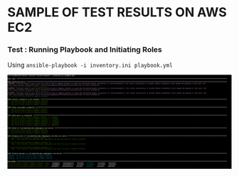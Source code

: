 # SAMPLE OF TEST RESULTS ON AWS EC2 

### Test  : Running Playbook and Initiating Roles 
Using `ansible-playbook -i inventory.ini playbook.yml `

![Running-Playbook-against-Hosts](https://github.com/deepakm925/ansible-webservers-project/blob/main/starter/test-results/screenshot-of-running-playbook-hosts-playbook.png)

